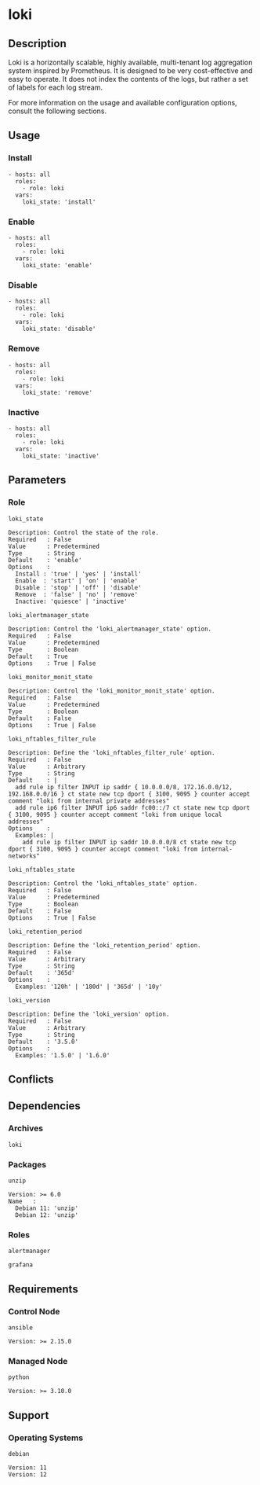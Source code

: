 # loki

## Description

Loki is a horizontally scalable, highly available, multi-tenant log aggregation
system inspired by Prometheus. It is designed to be very cost-effective and
easy to operate. It does not index the contents of the logs, but rather a set of
labels for each log stream.

For more information on the usage and available configuration options,
consult the following sections.

## Usage

### Install

```
- hosts: all
  roles:
    - role: loki
  vars:
    loki_state: 'install'
```

### Enable

```
- hosts: all
  roles:
    - role: loki
  vars:
    loki_state: 'enable'
```

### Disable

```
- hosts: all
  roles:
    - role: loki
  vars:
    loki_state: 'disable'
```

### Remove

```
- hosts: all
  roles:
    - role: loki
  vars:
    loki_state: 'remove'
```

### Inactive

```
- hosts: all
  roles:
    - role: loki
  vars:
    loki_state: 'inactive'
```

## Parameters

### Role

`loki_state`

    Description: Control the state of the role.
    Required   : False
    Value      : Predetermined
    Type       : String
    Default    : 'enable'
    Options    :
      Install : 'true' | 'yes' | 'install'
      Enable  : 'start' | 'on' | 'enable'
      Disable : 'stop' | 'off' | 'disable'
      Remove  : 'false' | 'no' | 'remove'
      Inactive: 'quiesce' | 'inactive'

`loki_alertmanager_state`

    Description: Control the 'loki_alertmanager_state' option.
    Required   : False
    Value      : Predetermined
    Type       : Boolean
    Default    : True
    Options    : True | False

`loki_monitor_monit_state`

    Description: Control the 'loki_monitor_monit_state' option.
    Required   : False
    Value      : Predetermined
    Type       : Boolean
    Default    : False
    Options    : True | False

`loki_nftables_filter_rule`

    Description: Define the 'loki_nftables_filter_rule' option.
    Required   : False
    Value      : Arbitrary
    Type       : String
    Default    : |
      add rule ip filter INPUT ip saddr { 10.0.0.0/8, 172.16.0.0/12, 192.168.0.0/16 } ct state new tcp dport { 3100, 9095 } counter accept comment "loki from internal private addresses"
      add rule ip6 filter INPUT ip6 saddr fc00::/7 ct state new tcp dport { 3100, 9095 } counter accept comment "loki from unique local addresses"
    Options    :
      Examples: |
        add rule ip filter INPUT ip saddr 10.0.0.0/8 ct state new tcp dport { 3100, 9095 } counter accept comment "loki from internal-networks"

`loki_nftables_state`

    Description: Control the 'loki_nftables_state' option.
    Required   : False
    Value      : Predetermined
    Type       : Boolean
    Default    : False
    Options    : True | False

`loki_retention_period`

    Description: Define the 'loki_retention_period' option.
    Required   : False
    Value      : Arbitrary
    Type       : String
    Default    : '365d'
    Options    :
      Examples: '120h' | '180d' | '365d' | '10y'

`loki_version`

    Description: Define the 'loki_version' option.
    Required   : False
    Value      : Arbitrary
    Type       : String
    Default    : '3.5.0'
    Options    :
      Examples: '1.5.0' | '1.6.0'

## Conflicts

## Dependencies

### Archives

`loki`

### Packages

`unzip`

    Version: >= 6.0
    Name   :
      Debian 11: 'unzip'
      Debian 12: 'unzip'

### Roles

`alertmanager`

`grafana`

## Requirements

### Control Node

`ansible`

    Version: >= 2.15.0

### Managed Node

`python`

    Version: >= 3.10.0

## Support

### Operating Systems

`debian`

    Version: 11
    Version: 12
